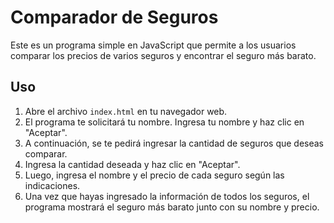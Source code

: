 # Comparador de Seguros

Este es un programa simple en JavaScript que permite a los usuarios comparar los precios de varios seguros y encontrar el seguro más barato.

## Uso

1. Abre el archivo `index.html` en tu navegador web.
2. El programa te solicitará tu nombre. Ingresa tu nombre y haz clic en "Aceptar".
3. A continuación, se te pedirá ingresar la cantidad de seguros que deseas comparar.
4. Ingresa la cantidad deseada y haz clic en "Aceptar".
5. Luego, ingresa el nombre y el precio de cada seguro según las indicaciones.
6. Una vez que hayas ingresado la información de todos los seguros, el programa mostrará el seguro más barato junto con su nombre y precio.
